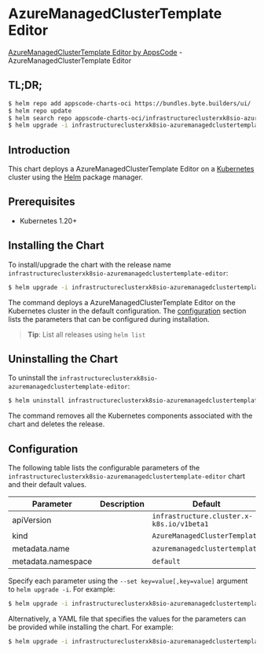 # AzureManagedClusterTemplate Editor

[AzureManagedClusterTemplate Editor by AppsCode](https://appscode.com) - AzureManagedClusterTemplate Editor

## TL;DR;

```bash
$ helm repo add appscode-charts-oci https://bundles.byte.builders/ui/
$ helm repo update
$ helm search repo appscode-charts-oci/infrastructureclusterxk8sio-azuremanagedclustertemplate-editor --version=v0.12.0
$ helm upgrade -i infrastructureclusterxk8sio-azuremanagedclustertemplate-editor appscode-charts-oci/infrastructureclusterxk8sio-azuremanagedclustertemplate-editor -n default --create-namespace --version=v0.12.0
```

## Introduction

This chart deploys a AzureManagedClusterTemplate Editor on a [Kubernetes](http://kubernetes.io) cluster using the [Helm](https://helm.sh) package manager.

## Prerequisites

- Kubernetes 1.20+

## Installing the Chart

To install/upgrade the chart with the release name `infrastructureclusterxk8sio-azuremanagedclustertemplate-editor`:

```bash
$ helm upgrade -i infrastructureclusterxk8sio-azuremanagedclustertemplate-editor appscode-charts-oci/infrastructureclusterxk8sio-azuremanagedclustertemplate-editor -n default --create-namespace --version=v0.12.0
```

The command deploys a AzureManagedClusterTemplate Editor on the Kubernetes cluster in the default configuration. The [configuration](#configuration) section lists the parameters that can be configured during installation.

> **Tip**: List all releases using `helm list`

## Uninstalling the Chart

To uninstall the `infrastructureclusterxk8sio-azuremanagedclustertemplate-editor`:

```bash
$ helm uninstall infrastructureclusterxk8sio-azuremanagedclustertemplate-editor -n default
```

The command removes all the Kubernetes components associated with the chart and deletes the release.

## Configuration

The following table lists the configurable parameters of the `infrastructureclusterxk8sio-azuremanagedclustertemplate-editor` chart and their default values.

|     Parameter      | Description |                       Default                        |
|--------------------|-------------|------------------------------------------------------|
| apiVersion         |             | <code>infrastructure.cluster.x-k8s.io/v1beta1</code> |
| kind               |             | <code>AzureManagedClusterTemplate</code>             |
| metadata.name      |             | <code>azuremanagedclustertemplate</code>             |
| metadata.namespace |             | <code>default</code>                                 |


Specify each parameter using the `--set key=value[,key=value]` argument to `helm upgrade -i`. For example:

```bash
$ helm upgrade -i infrastructureclusterxk8sio-azuremanagedclustertemplate-editor appscode-charts-oci/infrastructureclusterxk8sio-azuremanagedclustertemplate-editor -n default --create-namespace --version=v0.12.0 --set apiVersion=infrastructure.cluster.x-k8s.io/v1beta1
```

Alternatively, a YAML file that specifies the values for the parameters can be provided while
installing the chart. For example:

```bash
$ helm upgrade -i infrastructureclusterxk8sio-azuremanagedclustertemplate-editor appscode-charts-oci/infrastructureclusterxk8sio-azuremanagedclustertemplate-editor -n default --create-namespace --version=v0.12.0 --values values.yaml
```
